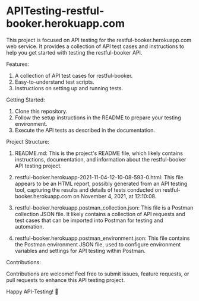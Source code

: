 # APITesting-restful-booker.herokuapp.com
This project is focused on API testing for the restful-booker.herokuapp.com web service. It provides a collection of API test cases and instructions to help you get started with testing the restful-booker API.


Features:

1. A collection of API test cases for restful-booker.
2. Easy-to-understand test scripts.
3. Instructions on setting up and running tests.


Getting Started:

1. Clone this repository.
2. Follow the setup instructions in the README to prepare your testing environment.
3. Execute the API tests as described in the documentation.


Project Structure:

1. README.md: This is the project's README file, which likely contains instructions, documentation, and information about the restful-booker API testing project.

2. restful-booker.herokuapp-2021-11-04-12-10-08-593-0.html: This file appears to be an HTML report, possibly generated from an API testing tool, capturing the results and details of tests conducted on restful-booker.herokuapp.com on November 4, 2021, at 12:10:08.

3. restful-booker.herokuapp.postman_collection.json: This file is a Postman collection JSON file. It likely contains a collection of API requests and test cases that can be imported into Postman for testing and automation.

4. restful-booker.herokuapp.postman_environment.json: This file contains the Postman environment JSON file, used to configure environment variables and settings for API testing within Postman.


Contributions:

Contributions are welcome! Feel free to submit issues, feature requests, or pull requests to enhance this API testing project.


Happy API-Testing! 🚀
